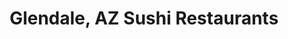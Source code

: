 ---
layout: city
title: Glendale, AZ Sushi Restaurants
permalink: /arizona/glendale/
stateAbbr: AZ
stateName: Arizona
cityName: Glendale

---